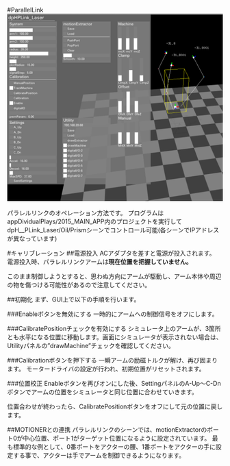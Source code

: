 #ParallelLink
![SC](image/screenshot.png)

パラレルリンクのオペレーション方法です。
プログラムはappDividualPlays/2015_MAIN_APP内のプロジェクトを実行してdpH__PLink_Laser/Oil/Prismシーンでコントロール可能(各シーンでIPアドレスが異なっています)

#キャリブレーション
##電源投入
ACアダプタを差すと電源が投入されます。
電源投入時、パラレルリンクアームは**現在位置を把握していません。**

このまま制御しようとすると、思わぬ方向にアームが駆動し、アーム本体や周辺の物を傷つける可能性があるので注意してください。

##初期化
まず、GUI上で以下の手順を行います。

###Enableボタンを無効にする
一時的にアームへの制御信号をオフにします。


###CalibratePositionチェックを有効にする
シミュレータ上のアームが、3箇所とも水平になる位置に移動します。画面にシミュレータが表示されない場合は、Utilityパネルの”drawMachine”チェックを確認してください。

###Calibrationボタンを押下する
一瞬アームの励磁トルクが解け、再び固まります。
モータードライバの設定が行われ、初期位置がリセットされます。

###位置校正
Enableボタンを再びオンにした後、SettingパネルのA-Up〜C-Dnボタンでアームの位置をシミュレータと同じ位置に合わせていきます。

位置合わせが終わったら、CalibratePositionボタンをオフにして元の位置に戻します。

##MOTIONERとの連携
パラレルリンクのシーンでは、motionExtractorのポート0が中心位置、ポート1がターゲット位置になるように設定されています。
最も標準的な例として、0番ポートをアクターの腰、1番ポートをアクターの手に設定する事で、アクターは手でアームを制御できるようになります。